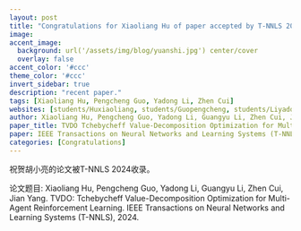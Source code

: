 ```yaml
---
layout: post
title: "Congratulations for Xiaoliang Hu of paper accepted by T-NNLS 2024!"
image:
accent_image:
  background: url('/assets/img/blog/yuanshi.jpg') center/cover
  overlay: false
accent_color: '#ccc'
theme_color: '#ccc'
invert_sidebar: true
description: "recent paper."
tags: [Xiaoliang Hu, Pengcheng Guo, Yadong Li, Zhen Cui]
websites: [students/Huxiaoliang, students/Guopengcheng, students/Liyadong, teachers/CuiZhen]
author: Xiaoliang Hu, Pengcheng Guo, Yadong Li, Guangyu Li, Zhen Cui, Jian Yang.
paper_title: TVDO Tchebycheff Value-Decomposition Optimization for Multi-Agent Reinforcement Learning.
paper: IEEE Transactions on Neural Networks and Learning Systems (T-NNLS), 2024.
categories: [Congratulations]
---
```

祝贺胡小亮的论文被T-NNLS 2024收录。

论文题目: Xiaoliang Hu, Pengcheng Guo, Yadong Li, Guangyu Li, Zhen Cui, Jian Yang. TVDO: Tchebycheff Value-Decomposition Optimization for Multi-Agent Reinforcement Learning. IEEE Transactions on Neural Networks and Learning Systems (T-NNLS), 2024.
